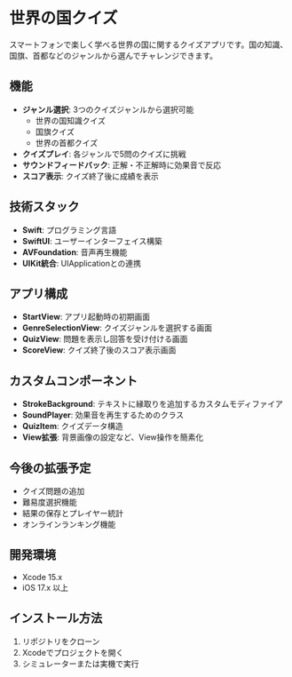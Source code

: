 # 世界の国クイズ

スマートフォンで楽しく学べる世界の国に関するクイズアプリです。国の知識、国旗、首都などのジャンルから選んでチャレンジできます。

## 機能

- **ジャンル選択**: 3つのクイズジャンルから選択可能
  - 世界の国知識クイズ
  - 国旗クイズ
  - 世界の首都クイズ
- **クイズプレイ**: 各ジャンルで5問のクイズに挑戦
- **サウンドフィードバック**: 正解・不正解時に効果音で反応
- **スコア表示**: クイズ終了後に成績を表示

## 技術スタック

- **Swift**: プログラミング言語
- **SwiftUI**: ユーザーインターフェイス構築
- **AVFoundation**: 音声再生機能
- **UIKit統合**: UIApplicationとの連携

## アプリ構成

- **StartView**: アプリ起動時の初期画面
- **GenreSelectionView**: クイズジャンルを選択する画面
- **QuizView**: 問題を表示し回答を受け付ける画面
- **ScoreView**: クイズ終了後のスコア表示画面

## カスタムコンポーネント

- **StrokeBackground**: テキストに縁取りを追加するカスタムモディファイア
- **SoundPlayer**: 効果音を再生するためのクラス
- **QuizItem**: クイズデータ構造
- **View拡張**: 背景画像の設定など、View操作を簡素化


## 今後の拡張予定

- クイズ問題の追加
- 難易度選択機能
- 結果の保存とプレイヤー統計
- オンラインランキング機能

## 開発環境

- Xcode 15.x
- iOS 17.x 以上

## インストール方法

1. リポジトリをクローン
2. Xcodeでプロジェクトを開く
3. シミュレーターまたは実機で実行
